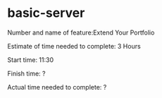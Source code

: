 # basic-server

Number and name of feature:Extend Your Portfolio

Estimate of time needed to complete: 3 Hours

Start time: 11:30

Finish time: ?

Actual time needed to complete: ?
